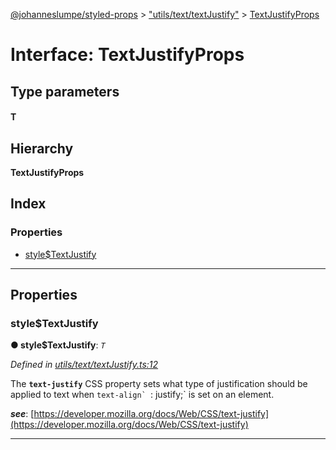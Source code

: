 [@johanneslumpe/styled-props](../README.md) > ["utils/text/textJustify"](../modules/_utils_text_textjustify_.md) > [TextJustifyProps](../interfaces/_utils_text_textjustify_.textjustifyprops.md)

# Interface: TextJustifyProps

## Type parameters
#### T 
## Hierarchy

**TextJustifyProps**

## Index

### Properties

* [style$TextJustify](_utils_text_textjustify_.textjustifyprops.md#style_textjustify)

---

## Properties

<a id="style_textjustify"></a>

###  style$TextJustify

**● style$TextJustify**: *`T`*

*Defined in [utils/text/textJustify.ts:12](https://github.com/johanneslumpe/styled-props/blob/8e709f1/src/utils/text/textJustify.ts#L12)*

The **`text-justify`** CSS property sets what type of justification should be applied to text when ``text-align` ``: justify;\` is set on an element.

*__see__*: [https://developer.mozilla.org/docs/Web/CSS/text-justify](https://developer.mozilla.org/docs/Web/CSS/text-justify)

___

